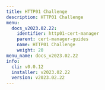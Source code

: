 ```yaml
---
title: HTTP01 Challenge
description: HTTP01 Challenge
menu:
  docs_v2023.02.22:
    identifier: http01-cert-manager
    parent: cert-manager-guides
    name: HTTP01 Challenge
    weight: 20
menu_name: docs_v2023.02.22
info:
  cli: v0.0.12
  installer: v2023.02.22
  version: v2023.02.22
---
```


